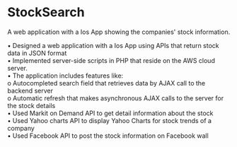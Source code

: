 # StockSearch
A web application with a Ios App showing the companies' stock information.

•	Designed a web application with a Ios App using APIs that return stock data in JSON format<br>
•	Implemented server-side scripts in PHP that reside on the AWS cloud server.<br>
•	The application includes features like:<br>
    o	Autocompleted search field that retrieves data by AJAX call to the backend server<br>
    o	Automatic refresh that makes asynchronous AJAX calls to the server for the stock details<br>
•	Used Markit on Demand API to get detail information about the stock<br>
•	Used Yahoo charts API to display Yahoo Charts for stock trends of a company<br>
•	Used Facebook API to post the stock information on Facebook wall<br>
